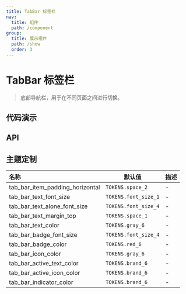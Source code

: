 ```yaml
---
title: TabBar 标签栏
nav:
  title: 组件
  path: /component
group:
  title: 展示组件
  path: /show
  order: 3
---
```


# TabBar 标签栏

> 底部导航栏，用于在不同页面之间进行切换。

## 代码演示

<code src="./__fixtures__/base.tsx"></code>
<code src="./__fixtures__/indicator.tsx"></code>
<code src="./__fixtures__/align.tsx"></code>
<code src="./__fixtures__/label.tsx"></code>

## API

<API hideTitle src="./tab-bar.tsx"></API>

## 主题定制

| 名称                            | 默认值               | 描述 |
| :------------------------------ | -------------------- | ---- |
| tab_bar_item_padding_horizontal | `TOKENS.space_2`     | -    |
| tab_bar_text_font_size          | `TOKENS.font_size_1` | -    |
| tab_bar_text_alone_font_size    | `TOKENS.font_size_4` | -    |
| tab_bar_text_margin_top         | `TOKENS.space_1`     | -    |
| tab_bar_text_color              | `TOKENS.gray_6`      | -    |
| tab_bar_badge_font_size         | `TOKENS.font_size_4` | -    |
| tab_bar_badge_color             | `TOKENS.red_6`       | -    |
| tab_bar_icon_color              | `TOKENS.gray_6`      | -    |
| tab_bar_active_text_color       | `TOKENS.brand_6`     | -    |
| tab_bar_active_icon_color       | `TOKENS.brand_6`     | -    |
| tab_bar_indicator_color         | `TOKENS.brand_6`     | -    |
